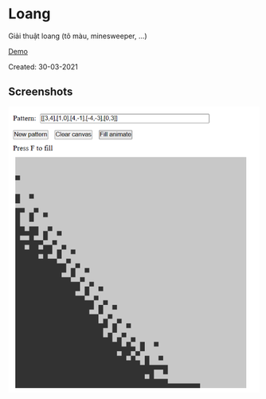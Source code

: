 # Loang

Giải thuật loang (tô màu, minesweeper, ...)

[Demo](https://hoangtran0410.github.io/p5js-playground/2021/loang/)

Created: 30-03-2021

## Screenshots

![screenshot](./1.png)